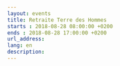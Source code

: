 ```yaml
---
layout: events
title: Retraite Terre des Hommes
starts : 2018-08-28 08:00:00 +0200
ends : 2018-08-28 17:00:00 +0200
url_address:
lang: en
description:
---
```


